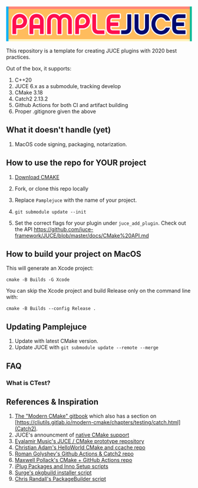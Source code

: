 ![PAMPLEJUCE](pamplejuce.png)

This repository is a template for creating JUCE plugins with 2020 best practices.

Out of the box, it supports:

1. C++20
2. JUCE 6.x as a submodule, tracking develop
3. CMake 3.18
4. Catch2 2.13.2
5. Github Actions for both CI and artifact building
6. Proper .gitignore given the above

## What it doesn't handle (yet)

1. MacOS code signing, packaging, notarization.

## How to use the repo for YOUR project

1. [Download CMAKE](https://cmake.org/download/)

2. Fork, or clone this repo locally

3. Replace `Pamplejuce` with the name of your project.

4. `git submodule update --init`

5. Set the correct flags for your plugin under `juce_add_plugin`. Check out the API https://github.com/juce-framework/JUCE/blob/master/docs/CMake%20API.md


## How to build your project on MacOS

This will generate an Xcode project:

```
cmake -B Builds -G Xcode
```

You can skip the Xcode project and build Release only on the command line with: 

```
cmake -B Builds --config Release .
```

## Updating Pamplejuce

1. Update with latest CMake version.
2. Update JUCE with `git submodule update --remote --merge`

## FAQ 

### What is CTest?


## References & Inspiration

1. [The "Modern CMake" gitbook](https://cliutils.gitlab.io/) which also has a section on [https://cliutils.gitlab.io/modern-cmake/chapters/testing/catch.html](Catch2).
2. JUCE's announcment of [native CMake support](https://forum.juce.com/t/native-built-in-cmake-support-in-juce/38700)
3. [Eyalamir Music's JUCE / CMake prototype repository](https://github.com/eyalamirmusic/JUCECmakeRepoPrototype)
4. [Christian Adam's HelloWorld CMake and ccache repo](https://github.com/cristianadam/HelloWorld)
5. [Roman Golyshev's Github Actions & Catch2 repo](https://github.com/fedochet/github-actions-cpp-test)
6. [Maxwell Pollack's CMake + GitHub Actions repo](https://github.com/maxwellpollack/juce-plugin-ci)
7. [iPlug Packages and Inno Setup scripts](https://github.com/olilarkin/wdl-ol/tree/master/IPlugExamples/IPlugEffect/installer)
8. [Surge's pkgbuild installer script](https://github.com/kurasu/surge/blob/master/installer_mac/make_installer.sh)
9. [Chris Randall's PackageBuilder script](https://forum.juce.com/t/vst-installer/16654/15)